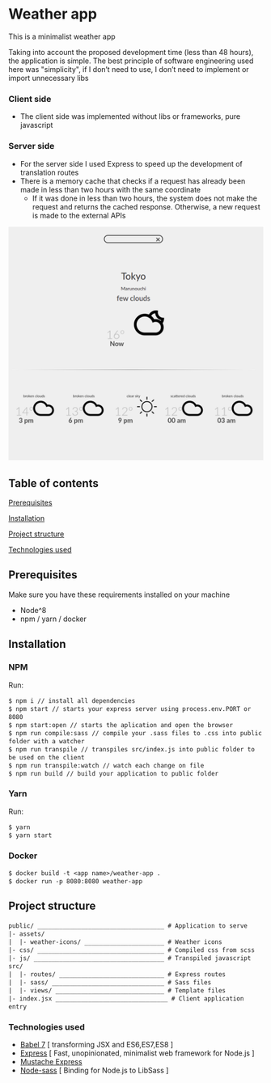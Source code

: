 # Weather app
This is a minimalist weather app

Taking into account the proposed development time (less than 48 hours), the application is simple. The best principle of software engineering used here was "simplicity", if I don’t need to use, I don’t need to implement or import unnecessary libs

### Client side
* The client side was implemented without libs or frameworks, pure javascript

### Server side
* For the server side I used Express to speed up the development of translation routes
* There is a memory cache that checks if a request has already been made in less than two hours with the same coordinate
    * If it was done in less than two hours, the system does not make the request and returns the cached response. Otherwise, a new request is made to the external APIs

![Wather application](sample.png)

## Table of contents
[Prerequisites](#prerequisites)

[Installation](#installation)

[Project structure](#project-structure)

[Technologies used](#technologies-used)

## Prerequisites
Make sure you have these requirements installed on your machine
* Node^8
* npm / yarn / docker

## Installation

### NPM
Run:
```
$ npm i // install all dependencies
$ npm start // starts your express server using process.env.PORT or 8080
$ npm start:open // starts the aplication and open the browser
$ npm run compile:sass // compile your .sass files to .css into public folder with a watcher
$ npm run transpile // transpiles src/index.js into public folder to be used on the client
$ npm run transpile:watch // watch each change on file
$ npm run build // build your application to public folder
```

### Yarn
Run:
```
$ yarn
$ yarn start
```

### Docker

```
$ docker build -t <app name>/weather-app .
$ docker run -p 8080:8080 weather-app
```

## Project structure

````
public/ ___________________________________ # Application to serve
|- assets/
|  |- weather-icons/ ______________________ # Weather icons
|- css/ ___________________________________ # Compiled css from scss
|- js/ ____________________________________ # Transpiled javascript
src/
|  |- routes/ _____________________________ # Express routes
|  |- sass/ _______________________________ # Sass files
|  |- views/ ______________________________ # Template files
|- index.jsx _______________________________ # Client application entry
````

### Technologies used

* [Babel 7](https://github.com/babel/babel) [ transforming JSX and ES6,ES7,ES8 ]
* [Express](https://expressjs.com/) [ Fast, unopinionated, minimalist web framework for Node.js
 ]
* [Mustache Express](https://www.npmjs.com/package/mustache-express)
* [Node-sass](https://github.com/sass/node-sass) [ Binding for Node.js to LibSass ]   